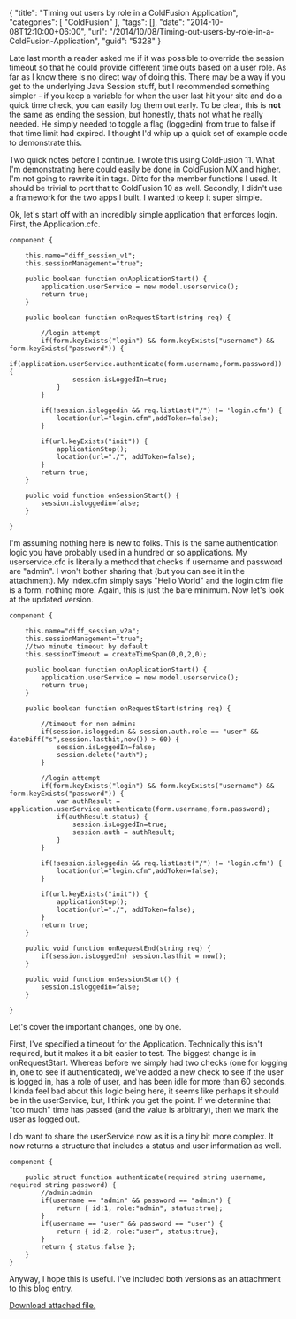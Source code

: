 {
	"title": "Timing out users by role in a ColdFusion Application",
	"categories": [
		"ColdFusion"
	],
	"tags": [],
	"date": "2014-10-08T12:10:00+06:00",
	"url": "/2014/10/08/Timing-out-users-by-role-in-a-ColdFusion-Application",
	"guid": "5328"
}

<p>
Late last month a reader asked me if it was possible to override the session timeout so that he could provide different time outs based on a user role. As far as I know there is no direct way of doing this. There may be a way if you get to the underlying Java Session stuff, but I recommended something simpler - if you keep a variable for when the user last hit your site and do a quick time check, you can easily log them out early. To be clear, this is <strong>not</strong> the same as ending the session, but honestly, thats not what he really needed. He simply needed to toggle a flag (loggedin) from true to false if that time limit had expired. I thought I'd whip up a quick set of example code to demonstrate this.
</p>
<!--more-->
<div class="alert alert-success">Two quick notes before I continue. I wrote this using ColdFusion 11. What I'm demonstrating here could easily be done in ColdFusion MX and higher. I'm not going to rewrite it in tags. Ditto for the member functions I used. It should be trivial to port that to ColdFusion 10 as well. Secondly, I didn't use a framework for the two apps I built. I wanted to keep it super simple.</div>

<p>
Ok, let's start off with an incredibly simple application that enforces login. First, the Application.cfc.
</p>


<pre><code class="language-javascript">component {
	
	this.name=&quot;diff_session_v1&quot;;
	this.sessionManagement=&quot;true&quot;;
	
	public boolean function onApplicationStart() {
		application.userService = new model.userservice();
		return true;
	}
		
	public boolean function onRequestStart(string req) {
		
		&#x2F;&#x2F;login attempt
		if(form.keyExists(&quot;login&quot;) &amp;&amp; form.keyExists(&quot;username&quot;) &amp;&amp; form.keyExists(&quot;password&quot;)) {
			if(application.userService.authenticate(form.username,form.password)) {
				session.isLoggedIn=true;	
			}
		}
		
		if(!session.isloggedin &amp;&amp; req.listLast(&quot;&#x2F;&quot;) != &#x27;login.cfm&#x27;) {
			location(url=&quot;login.cfm&quot;,addToken=false);
		}
		
		if(url.keyExists(&quot;init&quot;)) {
			applicationStop();
			location(url=&quot;.&#x2F;&quot;, addToken=false);	
		}
		return true;
	}
	
	public void function onSessionStart() {
		session.isloggedin=false;
	}
	
}</code></pre>

<p>
I'm assuming nothing here is new to folks. This is the same authentication logic you have probably used in a hundred or so applications. My userservice.cfc is literally a method that checks if username and password are "admin". I won't bother sharing that (but you can see it in the attachment). My index.cfm simply says "Hello World" and the login.cfm file is a form, nothing more. Again, this is just the bare minimum. Now let's look at the updated version.
</p>


<pre><code class="language-javascript">component {
	
	this.name=&quot;diff_session_v2a&quot;;
	this.sessionManagement=&quot;true&quot;;
	&#x2F;&#x2F;two minute timeout by default
	this.sessionTimeout = createTimeSpan(0,0,2,0);
	
	public boolean function onApplicationStart() {
		application.userService = new model.userservice();
		return true;
	}
		
	public boolean function onRequestStart(string req) {

		&#x2F;&#x2F;timeout for non admins
		if(session.isloggedin &amp;&amp; session.auth.role == &quot;user&quot; &amp;&amp; dateDiff(&quot;s&quot;,session.lasthit,now()) &gt; 60) {
			session.isLoggedIn=false;
			session.delete(&quot;auth&quot;);	
		}
		
		&#x2F;&#x2F;login attempt
		if(form.keyExists(&quot;login&quot;) &amp;&amp; form.keyExists(&quot;username&quot;) &amp;&amp; form.keyExists(&quot;password&quot;)) {
			var authResult = application.userService.authenticate(form.username,form.password);
			if(authResult.status) {
				session.isLoggedIn=true;	
				session.auth = authResult;
			}
		}
		
		if(!session.isloggedin &amp;&amp; req.listLast(&quot;&#x2F;&quot;) != &#x27;login.cfm&#x27;) {
			location(url=&quot;login.cfm&quot;,addToken=false);
		}
		
		if(url.keyExists(&quot;init&quot;)) {
			applicationStop();
			location(url=&quot;.&#x2F;&quot;, addToken=false);	
		}
		return true;
	}
	
	public void function onRequestEnd(string req) {
		if(session.isLoggedIn) session.lasthit = now();
	}
		
	public void function onSessionStart() {
		session.isloggedin=false;
	}
	
}</code></pre>

<p>
Let's cover the important changes, one by one. 
</p>

<p>
First, I've specified a timeout for the Application. Technically this isn't required, but it makes it a bit easier to test. The biggest change is in onRequestStart. Whereas before we simply had two checks (one for logging in, one to see if authenticated), we've added a new check to see if the user is logged in, has a role of user, and has been idle for more than 60 seconds. I kinda feel bad about this logic being here, it seems like perhaps it should be in the userService, but, I think you get the point. If we determine that "too much" time has passed (and the value is arbitrary), then we mark the user as logged out.
</p>

<p>
I do want to share the userService now as it is a tiny bit more complex. It now returns a structure that includes a status and user information as well.
</p>


<pre><code class="language-javascript">component {

	public struct function authenticate(required string username, required string password) {
		&#x2F;&#x2F;admin:admin
		if(username == &quot;admin&quot; &amp;&amp; password == &quot;admin&quot;) {
			return { id:1, role:&quot;admin&quot;, status:true};	
		}
		if(username == &quot;user&quot; &amp;&amp; password == &quot;user&quot;) {
			return { id:2, role:&quot;user&quot;, status:true};	
		}
		return { status:false };
	}	
}
</code></pre>

<p>
Anyway, I hope this is useful. I've included both versions as an attachment to this blog entry.
</p><p><a href='enclosures/C%3A%5Chosts%5C2013%2Eraymondcamden%2Ecom%5Cenclosures%2Fdifferenttimeoutexample%2Ezip'>Download attached file.</a></p>